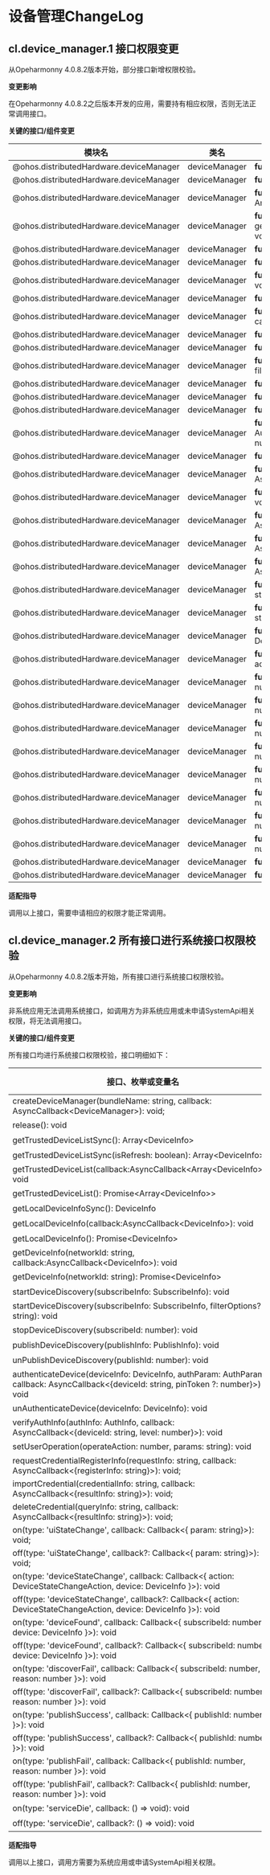# 设备管理ChangeLog
## cl.device_manager.1 接口权限变更

从Opeharmonny 4.0.8.2版本开始，部分接口新增权限校验。

**变更影响**

在Opeharmonny 4.0.8.2之后版本开发的应用，需要持有相应权限，否则无法正常调用接口。

**关键的接口/组件变更**

| 模块名                    | 类名                | 方法/属性/枚举/常量                                          | 新增权限 |
| ------------------------- | ------------------- | ------------------------------------------------------------ | -------- |
| @ohos.distributedHardware.deviceManager       | deviceManager        | **function** release(): void | ohos.permission.ACCESS_SERVICE_DM     |
| @ohos.distributedHardware.deviceManager       | deviceManager        | **function** getTrustedDeviceListSync(): Array&lt;DeviceInfo&gt; | ohos.permission.ACCESS_SERVICE_DM     |
| @ohos.distributedHardware.deviceManager       | deviceManager        | **function** getTrustedDeviceListSync(isRefresh: boolean): Array&lt;DeviceInfo&gt;; | ohos.permission.ACCESS_SERVICE_DM     |
| @ohos.distributedHardware.deviceManager       | deviceManager        | **function** getTrustedDeviceList(callback:AsyncCallback&lt;Array&lt;DeviceInfo&gt;&gt;): void | ohos.permission.ACCESS_SERVICE_DM     |
| @ohos.distributedHardware.deviceManager       | deviceManager        | **function** getTrustedDeviceList(): Promise&lt;Array&lt;DeviceInfo&gt;&gt; | ohos.permission.ACCESS_SERVICE_DM     |
| @ohos.distributedHardware.deviceManager       | deviceManager        | **function** getLocalDeviceInfoSync(): DeviceInfo | ohos.permission.ACCESS_SERVICE_DM     |
| @ohos.distributedHardware.deviceManager       | deviceManager        | **function** getLocalDeviceInfo(callback:AsyncCallback&lt;DeviceInfo&gt;): void | ohos.permission.ACCESS_SERVICE_DM     |
| @ohos.distributedHardware.deviceManager       | deviceManager        | **function** getLocalDeviceInfo(): Promise&lt;DeviceInfo&gt; | ohos.permission.ACCESS_SERVICE_DM     |
| @ohos.distributedHardware.deviceManager       | deviceManager        | **function** getDeviceInfo(networkId: string, callback:AsyncCallback&lt;DeviceInfo&gt;): void | ohos.permission.ACCESS_SERVICE_DM    |
| @ohos.distributedHardware.deviceManager       | deviceManager        | **function** getDeviceInfo(networkId: string): Promise&lt;DeviceInfo&gt; | ohos.permission.ACCESS_SERVICE_DM    |
| @ohos.distributedHardware.deviceManager       | deviceManager        | **function** startDeviceDiscovery(subscribeInfo: SubscribeInfo): void | ohos.permission.ACCESS_SERVICE_DM     |
| @ohos.distributedHardware.deviceManager       | deviceManager        | **function** startDeviceDiscovery(subscribeInfo: SubscribeInfo, filterOptions?: string): void | ohos.permission.ACCESS_SERVICE_DM     |
| @ohos.distributedHardware.deviceManager       | deviceManager        | **function** stopDeviceDiscovery(subscribeId: number): void | ohos.permission.ACCESS_SERVICE_DM     |
| @ohos.distributedHardware.deviceManager       | deviceManager        | **function** publishDeviceDiscovery(publishInfo: PublishInfo): void | ohos.permission.ACCESS_SERVICE_DM     |
| @ohos.distributedHardware.deviceManager        | deviceManager        | **function** unPublishDeviceDiscovery(publishId: number): void | ohos.permission.ACCESS_SERVICE_DM     |
| @ohos.distributedHardware.deviceManager        | deviceManager        | **function** authenticateDevice(deviceInfo: DeviceInfo, authParam: AuthParam, callback: AsyncCallback&lt;{deviceId: string, pinToken ?: number}&gt;): void | ohos.permission.ACCESS_SERVICE_DM     |
| @ohos.distributedHardware.deviceManager       | deviceManager        | **function** unAuthenticateDevice(deviceInfo: DeviceInfo): void | ohos.permission.ACCESS_SERVICE_DM     |
| @ohos.distributedHardware.deviceManager       | deviceManager        | **function** verifyAuthInfo(authInfo: AuthInfo, callback: AsyncCallback&lt;{deviceId: string, level: number}&gt;): void | ohos.permission.ACCESS_SERVICE_DM     |
| @ohos.distributedHardware.deviceManager       | deviceManager        | **function** setUserOperation(operateAction: number, params: string): void | ohos.permission.ACCESS_SERVICE_DM    |
| @ohos.distributedHardware.deviceManager       | deviceManager        | **function** requestCredentialRegisterInfo(requestInfo: string, callback: AsyncCallback&lt;{registerInfo: string}&gt;): void; | ohos.permission.ACCESS_SERVICE_DM    |
| @ohos.distributedHardware.deviceManager       | deviceManager        | **function** importCredential(credentialInfo: string, callback: AsyncCallback&lt;{resultInfo: string}&gt;): void; | ohos.permission.ACCESS_SERVICE_DM     |
| @ohos.distributedHardware.deviceManager       | deviceManager        | **function** deleteCredential(queryInfo: string, callback: AsyncCallback&lt;{resultInfo: string}&gt;): void; | ohos.permission.ACCESS_SERVICE_DM     |
| @ohos.distributedHardware.deviceManager       | deviceManager        | **function** on(type: 'uiStateChange', callback: Callback&lt;{ param: string}&gt;): void; | ohos.permission.ACCESS_SERVICE_DM     |
| @ohos.distributedHardware.deviceManager       | deviceManager        | **function** off(type: 'uiStateChange', callback?: Callback&lt;{ param: string}&gt;): void; | ohos.permission.ACCESS_SERVICE_DM     |
| @ohos.distributedHardware.deviceManager        | deviceManager        | **function** on(type: 'deviceStateChange',  callback: Callback&lt;{ action: DeviceStateChangeAction, device: DeviceInfo }&gt;): void | ohos.permission.ACCESS_SERVICE_DM     |
| @ohos.distributedHardware.deviceManager        | deviceManager        | **function** off(type: 'deviceStateChange', callback?: Callback&lt;{ action: DeviceStateChangeAction, device: DeviceInfo }&gt;): void | ohos.permission.ACCESS_SERVICE_DM     |
| @ohos.distributedHardware.deviceManager        | deviceManager        | **function** on(type: 'deviceFound', callback: Callback&lt;{ subscribeId: number, device: DeviceInfo }&gt;): void | ohos.permission.ACCESS_SERVICE_DM     |
| @ohos.distributedHardware.deviceManager        | deviceManager        | **function** off(type: 'deviceFound', callback?: Callback&lt;{ subscribeId: number, device: DeviceInfo }&gt;): void | ohos.permission.ACCESS_SERVICE_DM     |
| @ohos.distributedHardware.deviceManager        | deviceManager        | **function** on(type: 'discoverFail', callback: Callback&lt;{ subscribeId: number, reason: number }&gt;): void | ohos.permission.ACCESS_SERVICE_DM     |
| @ohos.distributedHardware.deviceManager        | deviceManager        | **function** off(type: 'discoverFail', callback?: Callback&lt;{ subscribeId: number, reason: number }&gt;): void | ohos.permission.ACCESS_SERVICE_DM     |
| @ohos.distributedHardware.deviceManager        | deviceManager        | **function** on(type: 'publishSuccess', callback: Callback&lt;{ publishId: number }&gt;): void | ohos.permission.ACCESS_SERVICE_DM     |
| @ohos.distributedHardware.deviceManager        | deviceManager        | **function** off(type: 'publishSuccess', callback?: Callback&lt;{ publishId: number }&gt;): void | ohos.permission.ACCESS_SERVICE_DM     |
| @ohos.distributedHardware.deviceManager        | deviceManager        | **function** on(type: 'publishFail', callback: Callback&lt;{ publishId: number, reason: number }&gt;): void | ohos.permission.ACCESS_SERVICE_DM     |
| @ohos.distributedHardware.deviceManager        | deviceManager        | **function** off(type: 'publishFail', callback?: Callback&lt;{ publishId: number, reason: number }&gt;): void | ohos.permission.ACCESS_SERVICE_DM     |
| @ohos.distributedHardware.deviceManager        | deviceManager        | **function** on(type: 'serviceDie', callback: () =&gt; void): void | ohos.permission.ACCESS_SERVICE_DM     |
| @ohos.distributedHardware.deviceManager        | deviceManager        | **function** off(type: 'serviceDie', callback?: () =&gt; void): void | ohos.permission.ACCESS_SERVICE_DM     |

**适配指导**

调用以上接口，需要申请相应的权限才能正常调用。


## cl.device_manager.2 所有接口进行系统接口权限校验

从Opeharmonny 4.0.8.2版本开始，所有接口进行系统接口权限校验。

**变更影响**

非系统应用无法调用系统接口，如调用方为非系统应用或未申请SystemApi相关权限，将无法调用接口。

**关键的接口/组件变更**

所有接口均进行系统接口权限校验，接口明细如下：

| 接口、枚举或变量名 | 类型 | 是否为SystemApi |
| -------- | -------- | ------- |
| createDeviceManager(bundleName: string, callback: AsyncCallback&lt;DeviceManager&gt;): void;                 | interface | 是 |
| release(): void                                                                                        | interface | 是 |
| getTrustedDeviceListSync(): Array&lt;DeviceInfo&gt;                                                    | interface | 是 |
| getTrustedDeviceListSync(isRefresh: boolean): Array&lt;DeviceInfo&gt;;                                       | interface | 是 |
| getTrustedDeviceList(callback:AsyncCallback&lt;Array&lt;DeviceInfo&gt;&gt;): void                      | interface | 是 |
| getTrustedDeviceList(): Promise&lt;Array&lt;DeviceInfo&gt;&gt;                                         | interface | 是 |
| getLocalDeviceInfoSync(): DeviceInfo                                                                   | interface | 是 |
| getLocalDeviceInfo(callback:AsyncCallback&lt;DeviceInfo&gt;): void                                     | interface | 是 |
| getLocalDeviceInfo(): Promise&lt;DeviceInfo&gt;                                                        | interface | 是 |
| getDeviceInfo(networkId: string, callback:AsyncCallback&lt;DeviceInfo&gt;): void                       | interface | 是 |
| getDeviceInfo(networkId: string): Promise&lt;DeviceInfo&gt;                                            | interface | 是 |
| startDeviceDiscovery(subscribeInfo: SubscribeInfo): void                                               | interface | 是 |
| startDeviceDiscovery(subscribeInfo: SubscribeInfo, filterOptions?: string): void                       | interface | 是 |
| stopDeviceDiscovery(subscribeId: number): void                                                         | interface | 是 |
| publishDeviceDiscovery(publishInfo: PublishInfo): void                                                 | interface | 是 |
| unPublishDeviceDiscovery(publishId: number): void                                                      | interface | 是 |
| authenticateDevice(deviceInfo: DeviceInfo, authParam: AuthParam, callback: AsyncCallback&lt;{deviceId: string, pinToken ?: number}&gt;): void   |interface | 是 |
| unAuthenticateDevice(deviceInfo: DeviceInfo): void                                                     | interface | 是 |
| verifyAuthInfo(authInfo: AuthInfo, callback: AsyncCallback&lt;{deviceId: string, level: number}&gt;): void          | interface | 是 |
| setUserOperation(operateAction: number, params: string): void                                          | interface | 是 |
| requestCredentialRegisterInfo(requestInfo: string, callback: AsyncCallback&lt;{registerInfo: string}&gt;): void;    | interface | 是 |
| importCredential(credentialInfo: string, callback: AsyncCallback&lt;{resultInfo: string}&gt;): void;                | interface | 是 |
| deleteCredential(queryInfo: string, callback: AsyncCallback&lt;{resultInfo: string}&gt;): void;                     | interface | 是 |
| on(type: 'uiStateChange', callback: Callback&lt;{ param: string}&gt;): void;                                        | interface | 是 |
| off(type: 'uiStateChange', callback?: Callback&lt;{ param: string}&gt;): void;                                      | interface | 是 |
| on(type: 'deviceStateChange',  callback: Callback&lt;{ action: DeviceStateChangeAction, device: DeviceInfo }&gt;): void                   | interface | 是 |
| off(type: 'deviceStateChange', callback?: Callback&lt;{ action: DeviceStateChangeAction, device: DeviceInfo }&gt;): void                  | interface | 是 |
| on(type: 'deviceFound', callback: Callback&lt;{ subscribeId: number, device: DeviceInfo }&gt;): void                                      | interface | 是 |
| off(type: 'deviceFound', callback?: Callback&lt;{ subscribeId: number, device: DeviceInfo }&gt;): void                                    | interface | 是 |
| on(type: 'discoverFail', callback: Callback&lt;{ subscribeId: number, reason: number }&gt;): void                                         | interface | 是 |
| off(type: 'discoverFail', callback?: Callback&lt;{ subscribeId: number, reason: number }&gt;): void                                       | interface | 是 |
| on(type: 'publishSuccess', callback: Callback&lt;{ publishId: number }&gt;): void                                                         | interface | 是 |
| off(type: 'publishSuccess', callback?: Callback&lt;{ publishId: number }&gt;): void                                                       | interface | 是 |
| on(type: 'publishFail', callback: Callback&lt;{ publishId: number, reason: number }&gt;): void                                            | interface | 是 |
| off(type: 'publishFail', callback?: Callback&lt;{ publishId: number, reason: number }&gt;): void                                          | interface | 是 |
| on(type: 'serviceDie', callback: () =&gt; void): void                                                    | interface | 是 |
| off(type: 'serviceDie', callback?: () =&gt; void): void                                                  | interface | 是 |

**适配指导**

调用以上接口，调用方需要为系统应用或申请SystemApi相关权限。
